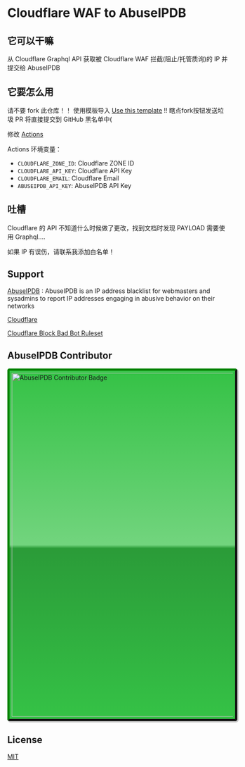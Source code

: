 # Cloudflare WAF to AbuseIPDB

## 它可以干嘛

从 Cloudflare Graphql API 获取被 Cloudflare WAF 拦截(阻止/托管质询)的 IP 并提交给 AbuseIPDB

## 它要怎么用

请不要 fork 此仓库！！ 使用模板导入 [Use this template](https://github.com/MHG-LAB/Cloudflare-WAF-to-AbuseIPDB/generate) !! 瞎点fork按钮发送垃圾 PR 将直接提交到 GitHub 黑名单中(

修改 [Actions](https://github.com/MHG-LAB/Cloudflare-WAF-to-AbuseIPDB/blob/main/.github/workflows/report.yml#L11)

Actions 环境变量：
- `CLOUDFLARE_ZONE_ID`: Cloudflare ZONE ID
- `CLOUDFLARE_API_KEY`: Cloudflare API Key
- `CLOUDFLARE_EMAIL`: Cloudflare Email
- `ABUSEIPDB_API_KEY`: AbuseIPDB API Key

## 吐槽

Cloudflare 的 API 不知道什么时候做了更改，找到文档时发现 PAYLOAD 需要使用 Graphql....

如果 IP 有误伤，请联系我添加白名单！

## Support

[AbuseIPDB](https://www.abuseipdb.com/) : AbuseIPDB is an IP address blacklist for webmasters and sysadmins to report IP addresses engaging in abusive behavior on their networks

[Cloudflare](https://www.cloudflare.com/)

[Cloudflare Block Bad Bot Ruleset](https://github.com/XMD0718/cloudflare-block-bad-bot-ruleset)

## AbuseIPDB Contributor 

<a href="https://abuseipdb.mhuig.top/" title="AbuseIPDB is an IP address blacklist for webmasters and sysadmins to report IP addresses engaging in abusive behavior on their networks">
	<img src="https://www.abuseipdb.com/contributor/82131.svg" alt="AbuseIPDB Contributor Badge" style="width: 781px;border-radius: 5px;border-top: 5px solid #058403;border-right: 5px solid #111;border-bottom: 5px solid #111;border-left: 5px solid #058403;padding: 5px;background: #35c246 linear-gradient(rgba(255,255,255,0), rgba(255,255,255,.3) 50%, rgba(0,0,0,.2) 51%, rgba(0,0,0,0));padding: 5px;box-shadow: 2px 2px 1px 1px rgba(0, 0, 0, .2);">
</a>

## License

[MIT](https://github.com/MHG-LAB/Cloudflare-WAF-to-AbuseIPDB/blob/main/LICENSE)